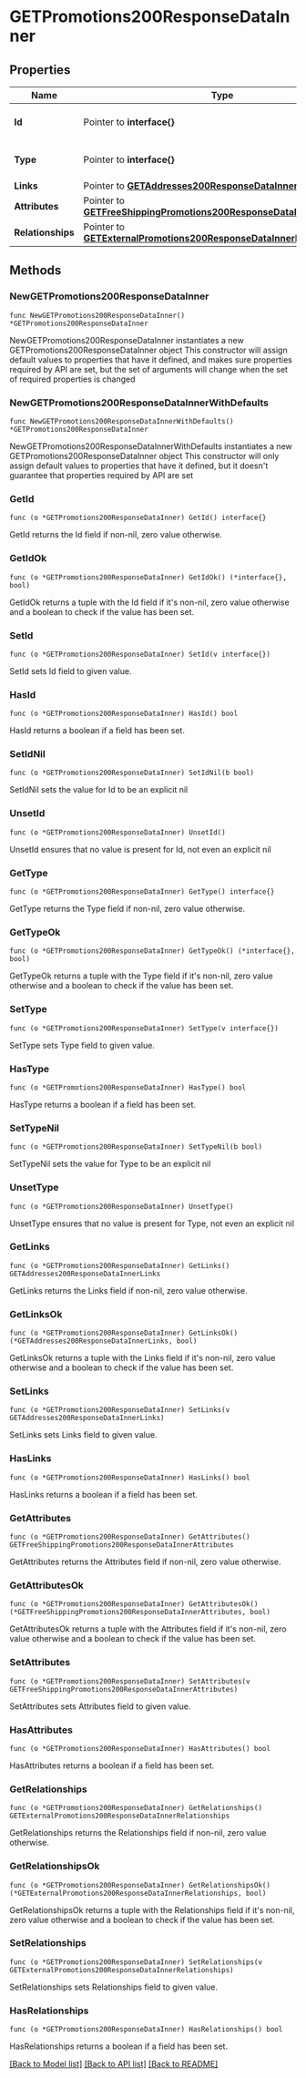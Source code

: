 # GETPromotions200ResponseDataInner

## Properties

Name | Type | Description | Notes
------------ | ------------- | ------------- | -------------
**Id** | Pointer to **interface{}** | The resource&#39;s id | [optional] 
**Type** | Pointer to **interface{}** | The resource&#39;s type | [optional] 
**Links** | Pointer to [**GETAddresses200ResponseDataInnerLinks**](GETAddresses200ResponseDataInnerLinks.md) |  | [optional] 
**Attributes** | Pointer to [**GETFreeShippingPromotions200ResponseDataInnerAttributes**](GETFreeShippingPromotions200ResponseDataInnerAttributes.md) |  | [optional] 
**Relationships** | Pointer to [**GETExternalPromotions200ResponseDataInnerRelationships**](GETExternalPromotions200ResponseDataInnerRelationships.md) |  | [optional] 

## Methods

### NewGETPromotions200ResponseDataInner

`func NewGETPromotions200ResponseDataInner() *GETPromotions200ResponseDataInner`

NewGETPromotions200ResponseDataInner instantiates a new GETPromotions200ResponseDataInner object
This constructor will assign default values to properties that have it defined,
and makes sure properties required by API are set, but the set of arguments
will change when the set of required properties is changed

### NewGETPromotions200ResponseDataInnerWithDefaults

`func NewGETPromotions200ResponseDataInnerWithDefaults() *GETPromotions200ResponseDataInner`

NewGETPromotions200ResponseDataInnerWithDefaults instantiates a new GETPromotions200ResponseDataInner object
This constructor will only assign default values to properties that have it defined,
but it doesn't guarantee that properties required by API are set

### GetId

`func (o *GETPromotions200ResponseDataInner) GetId() interface{}`

GetId returns the Id field if non-nil, zero value otherwise.

### GetIdOk

`func (o *GETPromotions200ResponseDataInner) GetIdOk() (*interface{}, bool)`

GetIdOk returns a tuple with the Id field if it's non-nil, zero value otherwise
and a boolean to check if the value has been set.

### SetId

`func (o *GETPromotions200ResponseDataInner) SetId(v interface{})`

SetId sets Id field to given value.

### HasId

`func (o *GETPromotions200ResponseDataInner) HasId() bool`

HasId returns a boolean if a field has been set.

### SetIdNil

`func (o *GETPromotions200ResponseDataInner) SetIdNil(b bool)`

 SetIdNil sets the value for Id to be an explicit nil

### UnsetId
`func (o *GETPromotions200ResponseDataInner) UnsetId()`

UnsetId ensures that no value is present for Id, not even an explicit nil
### GetType

`func (o *GETPromotions200ResponseDataInner) GetType() interface{}`

GetType returns the Type field if non-nil, zero value otherwise.

### GetTypeOk

`func (o *GETPromotions200ResponseDataInner) GetTypeOk() (*interface{}, bool)`

GetTypeOk returns a tuple with the Type field if it's non-nil, zero value otherwise
and a boolean to check if the value has been set.

### SetType

`func (o *GETPromotions200ResponseDataInner) SetType(v interface{})`

SetType sets Type field to given value.

### HasType

`func (o *GETPromotions200ResponseDataInner) HasType() bool`

HasType returns a boolean if a field has been set.

### SetTypeNil

`func (o *GETPromotions200ResponseDataInner) SetTypeNil(b bool)`

 SetTypeNil sets the value for Type to be an explicit nil

### UnsetType
`func (o *GETPromotions200ResponseDataInner) UnsetType()`

UnsetType ensures that no value is present for Type, not even an explicit nil
### GetLinks

`func (o *GETPromotions200ResponseDataInner) GetLinks() GETAddresses200ResponseDataInnerLinks`

GetLinks returns the Links field if non-nil, zero value otherwise.

### GetLinksOk

`func (o *GETPromotions200ResponseDataInner) GetLinksOk() (*GETAddresses200ResponseDataInnerLinks, bool)`

GetLinksOk returns a tuple with the Links field if it's non-nil, zero value otherwise
and a boolean to check if the value has been set.

### SetLinks

`func (o *GETPromotions200ResponseDataInner) SetLinks(v GETAddresses200ResponseDataInnerLinks)`

SetLinks sets Links field to given value.

### HasLinks

`func (o *GETPromotions200ResponseDataInner) HasLinks() bool`

HasLinks returns a boolean if a field has been set.

### GetAttributes

`func (o *GETPromotions200ResponseDataInner) GetAttributes() GETFreeShippingPromotions200ResponseDataInnerAttributes`

GetAttributes returns the Attributes field if non-nil, zero value otherwise.

### GetAttributesOk

`func (o *GETPromotions200ResponseDataInner) GetAttributesOk() (*GETFreeShippingPromotions200ResponseDataInnerAttributes, bool)`

GetAttributesOk returns a tuple with the Attributes field if it's non-nil, zero value otherwise
and a boolean to check if the value has been set.

### SetAttributes

`func (o *GETPromotions200ResponseDataInner) SetAttributes(v GETFreeShippingPromotions200ResponseDataInnerAttributes)`

SetAttributes sets Attributes field to given value.

### HasAttributes

`func (o *GETPromotions200ResponseDataInner) HasAttributes() bool`

HasAttributes returns a boolean if a field has been set.

### GetRelationships

`func (o *GETPromotions200ResponseDataInner) GetRelationships() GETExternalPromotions200ResponseDataInnerRelationships`

GetRelationships returns the Relationships field if non-nil, zero value otherwise.

### GetRelationshipsOk

`func (o *GETPromotions200ResponseDataInner) GetRelationshipsOk() (*GETExternalPromotions200ResponseDataInnerRelationships, bool)`

GetRelationshipsOk returns a tuple with the Relationships field if it's non-nil, zero value otherwise
and a boolean to check if the value has been set.

### SetRelationships

`func (o *GETPromotions200ResponseDataInner) SetRelationships(v GETExternalPromotions200ResponseDataInnerRelationships)`

SetRelationships sets Relationships field to given value.

### HasRelationships

`func (o *GETPromotions200ResponseDataInner) HasRelationships() bool`

HasRelationships returns a boolean if a field has been set.


[[Back to Model list]](../README.md#documentation-for-models) [[Back to API list]](../README.md#documentation-for-api-endpoints) [[Back to README]](../README.md)


